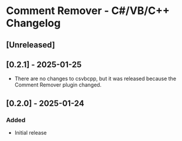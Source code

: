 <!-- Keep a Changelog guide -> https://keepachangelog.com -->

# Comment Remover - C#/VB/C++ Changelog

## [Unreleased]

## [0.2.1] - 2025-01-25
- There are no changes to csvbcpp, but it was released because the Comment Remover plugin changed.

## [0.2.0] - 2025-01-24
### Added
- Initial release
